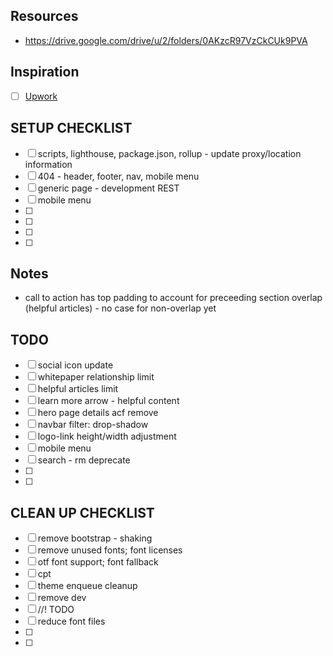 

## Resources 
- https://drive.google.com/drive/u/2/folders/0AKzcR97VzCkCUk9PVA

## Inspiration
- [ ] [Upwork](https://upwork.com/)


## SETUP CHECKLIST
- [ ] scripts, lighthouse, package.json, rollup - update proxy/location information
- [ ] 404 - header, footer, nav, mobile menu
- [ ] generic page - development REST
- [ ] mobile menu
- [ ] 
- [ ] 
- [ ] 
- [ ] 




## Notes
- call to action has top padding to account for preceeding section overlap (helpful articles) - no case for non-overlap yet
## TODO
- [ ] social icon update
- [ ] whitepaper relationship limit
- [ ] helpful articles limit
- [ ] learn more arrow - helpful content
- [ ] hero page details acf remove
- [ ] navbar filter: drop-shadow
- [ ] logo-link height/width adjustment
- [ ] mobile menu
- [ ] search - rm deprecate
- [ ] 
- [ ] 




## CLEAN UP CHECKLIST
- [ ] remove bootstrap - shaking
- [ ] remove unused fonts; font licenses
- [ ] otf font support; font fallback
- [ ] cpt
- [ ] theme enqueue cleanup
- [ ] remove dev
- [ ] //! TODO
- [ ] reduce font files
- [ ] 
- [ ] 